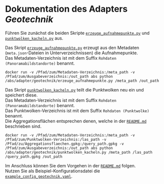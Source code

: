 # Dokumentation des Adapters *Geotechnik*

Führen Sie zunächst die beiden Skripte [`erzeuge_aufnahmepunkte.py`](erzeuge_aufnahmepunkte.py)
und [`punktwolken_kacheln.py`](punktwolken_kacheln.py) aus.

Das Skript [`erzeuge_aufnahmepunkte.py`](erzeuge_aufnahmepunkte.py) erzeugt aus den Metadaten
(`meta.json`-Dateien in Unterverzeichnissen) die Aufnahmepunkte.  
Das Metadaten-Verzeichnis ist mit dem Suffix `Rohdaten (Panoramabildstandorte)` benannt.

```
docker run -v /Pfad/zum/Metadaten-Verzeichnis:/meta_path -v /Pfad/zum/Ausgabeverzeichnis:/out_path abs python /abs/adapter/geotechnik/erzeuge_aufnahmepunkte.py /meta_path /out_path
```

Das Skript [`punktwolken_kacheln.py`](punktwolken_kacheln.py) teilt die Punktwolken neu ein und speichert diese.  
Das Metadaten-Verzeichnis ist mit dem Suffix `Rohdaten (Panoramabildstandorte)` benannt.  
Das Punktwolken-Verzeichnis ist mit dem Suffix `Rohdaten (Punktwolke)` benannt.  
Die Aggregationsflächen entsprechen denen, welche in der [`README.md`](../README.md) beschrieben sind.

```
docker run -v /Pfad/zum/Metadaten-Verzeichnis:/meta_path -v /Pfad/zum/Punktwolken-Verzeichnis:/las_path -v /Pfad/zu/Aggregationsflaechen.gpkg:/query_path.gpkg -v /Pfad/zum/Ausgabeverzeichnis:/out_path abs python /abs/adapter/geotechnik/punktwolken_kacheln.py /meta_path /las_path /query_path.gpkg /out_path
```

Im Anschluss können Sie dem Vorgehen in der [`README.md`](../README.md) folgen.  
Nutzen Sie als Beispiel-Konfigurationsdatei die [`example_config_geotechnik.yaml`](example_config_geotechnik.yaml).